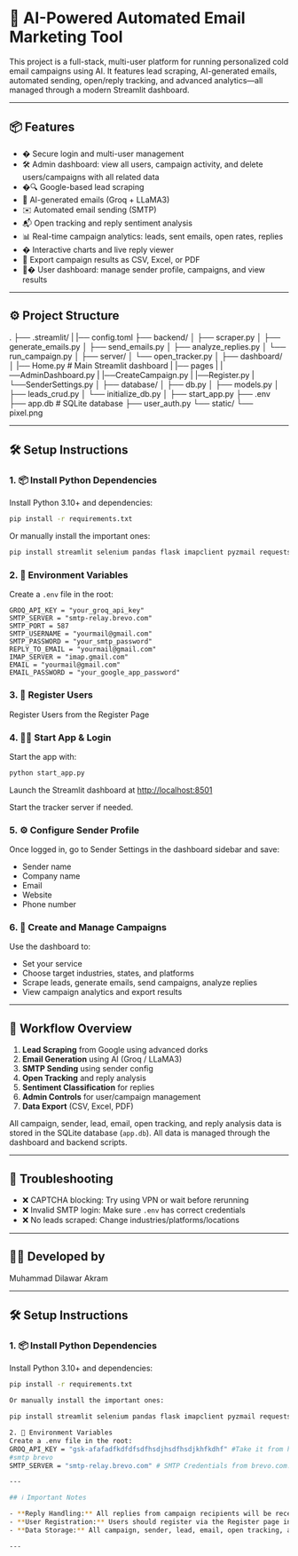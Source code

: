 
# 🤖 AI-Powered Automated Email Marketing Tool

This project is a full-stack, multi-user platform for running personalized cold email campaigns using AI. It features lead scraping, AI-generated emails, automated sending, open/reply tracking, and advanced analytics—all managed through a modern Streamlit dashboard.

---

## 📦 Features

- � Secure login and multi-user management
- 🛠️ Admin dashboard: view all users, campaign activity, and delete users/campaigns with all related data
- �🔍 Google-based lead scraping
- 🧠 AI-generated emails (Groq + LLaMA3)
- ✉️ Automated email sending (SMTP)
- 📬 Open tracking and reply sentiment analysis
- 📊 Real-time campaign analytics: leads, sent emails, open rates, replies
- � Interactive charts and live reply viewer
- 📂 Export campaign results as CSV, Excel, or PDF
- 🧑‍� User dashboard: manage sender profile, campaigns, and view results

---

## ⚙️ Project Structure

.
├── .streamlit/
|       |── config.toml
├── backend/
│   ├── scraper.py
│   ├── generate_emails.py
│   ├── send_emails.py
│   ├── analyze_replies.py
│   └── run_campaign.py
│
├── server/
│   └── open_tracker.py
│
├── dashboard/
│   |── Home.py  # Main Streamlit dashboard
|   |── pages
|        |──AdminDashboard.py
|        |──CreateCampaign.py
|        |──Register.py
|        └──SenderSettings.py
│
├── database/
│   ├── db.py
│   ├── models.py
│   ├── leads_crud.py
│   └── initialize_db.py
│
├── start_app.py
├── .env
├── app.db  # SQLite database
├── user_auth.py
└── static/
    └── pixel.png

---

## 🛠️ Setup Instructions

### 1. 📦 Install Python Dependencies

Install Python 3.10+ and dependencies:

```bash
pip install -r requirements.txt
```

Or manually install the important ones:

```bash
pip install streamlit selenium pandas flask imapclient pyzmail requests python-dotenv xlsxwriter reportlab sqlalchemy
```

### 2. 🔐 Environment Variables

Create a `.env` file in the root:

```
GROQ_API_KEY = "your_groq_api_key"
SMTP_SERVER = "smtp-relay.brevo.com"
SMTP_PORT = 587
SMTP_USERNAME = "yourmail@gmail.com"
SMTP_PASSWORD = "your_smtp_password"
REPLY_TO_EMAIL = "yourmail@gmail.com"
IMAP_SERVER = "imap.gmail.com"
EMAIL = "yourmail@gmail.com"
EMAIL_PASSWORD = "your_google_app_password"
```

### 3. 👤 Register Users
Register Users from the Register Page


### 4. 🧑‍💼 Start App & Login

Start the app with:

```bash
python start_app.py
```

Launch the Streamlit dashboard at [http://localhost:8501](http://localhost:8501)

Start the tracker server if needed.

### 5. ⚙️ Configure Sender Profile

Once logged in, go to Sender Settings in the dashboard sidebar and save:

- Sender name
- Company name
- Email
- Website
- Phone number

### 6. 🎯 Create and Manage Campaigns

Use the dashboard to:

- Set your service
- Choose target industries, states, and platforms
- Scrape leads, generate emails, send campaigns, analyze replies
- View campaign analytics and export results

---

## 🚀 Workflow Overview

1. **Lead Scraping** from Google using advanced dorks
2. **Email Generation** using AI (Groq / LLaMA3)
3. **SMTP Sending** using sender config
4. **Open Tracking** and reply analysis
5. **Sentiment Classification** for replies
6. **Admin Controls** for user/campaign management
7. **Data Export** (CSV, Excel, PDF)

All campaign, sender, lead, email, open tracking, and reply analysis data is stored in the SQLite database (`app.db`). All data is managed through the dashboard and backend scripts.

---

## 🧯 Troubleshooting

- ❌ CAPTCHA blocking: Try using VPN or wait before rerunning
- ❌ Invalid SMTP login: Make sure `.env` has correct credentials
- ❌ No leads scraped: Change industries/platforms/locations

---

## 👨‍💻 Developed by

Muhammad Dilawar Akram


---

## 🛠️ Setup Instructions

### 1. 📦 Install Python Dependencies

Install Python 3.10+ and dependencies:

```bash
pip install -r requirements.txt

Or manually install the important ones:

pip install streamlit selenium pandas flask imapclient pyzmail requests python-dotenv xlsxwriter

2. 🔐 Environment Variables
Create a .env file in the root:
GROQ_API_KEY = "gsk-afafadfkdfdfsdfhsdjhsdfhsdjkhfkdhf" #Take it from https://console.groq.com/keys
#smtp brevo
SMTP_SERVER = "smtp-relay.brevo.com" # SMTP Credentials from brevo.com. Through this server emails will be sent

---

## ℹ️ Important Notes

- **Reply Handling:** All replies from campaign recipients will be received in the inbox specified by the `EMAIL` and `EMAIL_PASSWORD` values in your `.env` file. The `REPLY_TO_EMAIL` sets the reply address shown to recipients, but replies are fetched from the configured IMAP inbox.
- **User Registration:** Users should register via the Register page in the dashboard. Admins can manage users and campaigns from the Admin Dashboard.
- **Data Storage:** All campaign, sender, lead, email, open tracking, and reply analysis data is stored in the SQLite database (`app.db`). No CSV or JSON files are used for campaign or sender configuration or results.

---